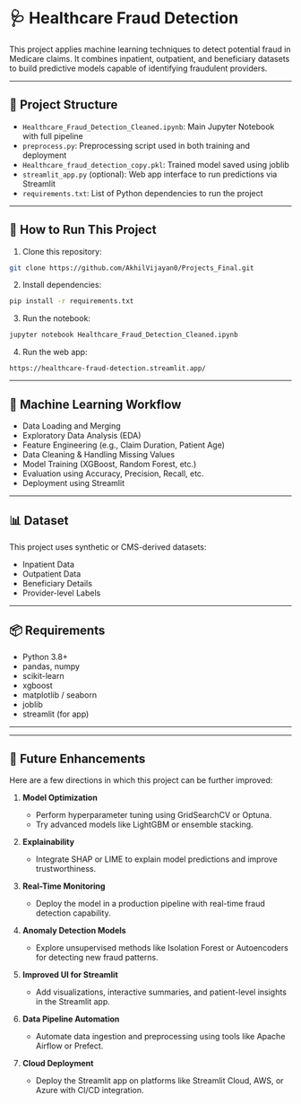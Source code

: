 # 🩺 Healthcare Fraud Detection

This project applies machine learning techniques to detect potential fraud in Medicare claims. It combines inpatient, outpatient, and beneficiary datasets to build predictive models capable of identifying fraudulent providers.

---

## 📁 Project Structure

- `Healthcare_Fraud_Detection_Cleaned.ipynb`: Main Jupyter Notebook with full pipeline
- `preprocess.py`: Preprocessing script used in both training and deployment
- `Healthcare_fraud_detection_copy.pkl`: Trained model saved using joblib
- `streamlit_app.py` (optional): Web app interface to run predictions via Streamlit
- `requirements.txt`: List of Python dependencies to run the project

---

## 🚀 How to Run This Project

1. Clone this repository:
```bash
git clone https://github.com/AkhilVijayan0/Projects_Final.git
```

2. Install dependencies:
```bash
pip install -r requirements.txt
```

3. Run the notebook:
```bash
jupyter notebook Healthcare_Fraud_Detection_Cleaned.ipynb
```

4. Run the web app:
```on 
https://healthcare-fraud-detection.streamlit.app/
```

---

## 🧠 Machine Learning Workflow

- Data Loading and Merging
- Exploratory Data Analysis (EDA)
- Feature Engineering (e.g., Claim Duration, Patient Age)
- Data Cleaning & Handling Missing Values
- Model Training (XGBoost, Random Forest, etc.)
- Evaluation using Accuracy, Precision, Recall, etc.
- Deployment using Streamlit

---

## 📊 Dataset

This project uses synthetic or CMS-derived datasets:
- Inpatient Data
- Outpatient Data
- Beneficiary Details
- Provider-level Labels


---

## 📦 Requirements

- Python 3.8+
- pandas, numpy
- scikit-learn
- xgboost
- matplotlib / seaborn
- joblib
- streamlit (for app)

---




---

## 🔮 Future Enhancements

Here are a few directions in which this project can be further improved:

1. **Model Optimization**  
   - Perform hyperparameter tuning using GridSearchCV or Optuna.
   - Try advanced models like LightGBM or ensemble stacking.

2. **Explainability**  
   - Integrate SHAP or LIME to explain model predictions and improve trustworthiness.

3. **Real-Time Monitoring**  
   - Deploy the model in a production pipeline with real-time fraud detection capability.

4. **Anomaly Detection Models**  
   - Explore unsupervised methods like Isolation Forest or Autoencoders for detecting new fraud patterns.

5. **Improved UI for Streamlit**  
   - Add visualizations, interactive summaries, and patient-level insights in the Streamlit app.

6. **Data Pipeline Automation**  
   - Automate data ingestion and preprocessing using tools like Apache Airflow or Prefect.

7. **Cloud Deployment**  
   - Deploy the Streamlit app on platforms like Streamlit Cloud, AWS, or Azure with CI/CD integration.

